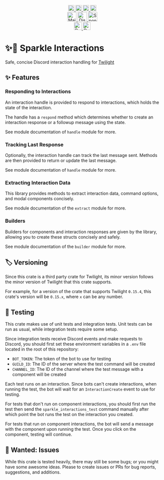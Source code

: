 <div align="center">
   <a href="https://github.com/laralove143/sparkle_interactions/issues">
      <img alt="Stars Badge" height="20" src="https://m3-markdown-badges.vercel.app/stars/2/1/laralove143/sparkle_interactions"/>
   </a>
   <a href="https://github.com/laralove143/sparkle_interactions/stargazers">
      <img alt="Issues Badge" height="20" src="https://m3-markdown-badges.vercel.app/issues/2/1/laralove143/sparkle_interactions"/>
   </a>
   <a href="https://www.rust-lang.org">
      <img alt="Rust" height="20" src="https://ziadoua.github.io/m3-Markdown-Badges/badges/Rust/rust1.svg"/>
   </a>
   <a href="https://github.com/laralove143/sparkle_interactions/tree/main?tab=MIT-1-ov-file">
      <img alt="MIT License" height="20" src="https://ziadoua.github.io/m3-Markdown-Badges/badges/LicenceMIT/licencemit1.svg"/>
   </a><br>   
   <a href="mailto:me@lara.lv">
      <img alt="Mail" height="30" src="https://ziadoua.github.io/m3-Markdown-Badges/badges/Mail/mail1.svg"/>
   </a>
   <a href="https://discord.lara.lv">
      <img alt="Discord" height="30" src="https://ziadoua.github.io/m3-Markdown-Badges/badges/Discord/discord1.svg"/>
   </a>
   <a href="https://github.com/sponsors/laralove143">
      <img alt="Sponsor" height="30" src="https://ziadoua.github.io/m3-Markdown-Badges/badges/Sponsor/sponsor1.svg"/>
   </a><br>
   <a href="https://docs.rs/sparkle_interactions">
      <img alt="Documentation" height="25" src="https://img.shields.io/docsrs/sparkle_interactions?logo=docsdotrs&label=Documentation&labelColor=555F6F&color=77DD77">
   </a>
   <a href="https://crates.io/crates/sparkle_interactions">
      <img alt="Downloads" height="25" src="https://img.shields.io/crates/d/sparkle-interactions?logo=rust&label=Downloads&labelColor=555F6F&color=77DD77">
   </a>
</div>

# ✨📄 Sparkle Interactions

Safe, concise Discord interaction handling for [Twilight](https://api.twilight.rs)

## ✨ Features

### Responding to Interactions

An interaction handle is provided to respond to interactions, which holds the state of the interaction.

The handle has a `respond` method which determines whether to create an interaction response or a followup message using the state.

See module documentation of `handle` module for more.

### Tracking Last Response

Optionally, the interaction handle can track the last message sent. Methods are then provided to return or update the last message.

See module documentation of `handle` module for more.

### Extracting Interaction Data

This library provides methods to extract interaction data, command options, and modal components concisely.

See module documentation of the `extract` module for more.

### Builders

Builders for components and interaction responses are given by the library, allowing you to create these structs concisely and safely.

See module documentation of the `builder` module for more.

## 🏷️ Versioning

Since this crate is a third party crate for Twilight, its minor version follows the minor version of Twilight that this crate supports.

For example, for a version of the crate that supports Twilight `0.15.4`, this crate's version will be `0.15.x`, where `x` can be any number.

## 🧪 Testing

This crate makes use of unit tests and integration tests. Unit tests can be run as usual, while integration tests require some setup.

Since integration tests receive Discord events and make requests to Discord, you should first set these environment variables in a `.env` file located in the root of this repository:

- `BOT_TOKEN`: The token of the bot to use for testing
- `GUILD_ID`: The ID of the server where the test command will be created
- `CHANNEL_ID`: The ID of the channel where the test message with a component will be created

Each test runs on an interaction. Since bots can't create interactions, when running the test, the bot will wait for an `InteractionCreate` event to use for testing.

For tests that don't run on component interactions, you should first run the test then send the `sparkle_interactions_test` command manually after which point the bot runs the test on the interaction you created.

For tests that run on component interactions, the bot will send a message with the component upon running the test. Once you click on the component, testing will continue.

## 🙋 Wanted: Issues

While this crate is tested heavily, there may still be some bugs; or you might have some awesome ideas. Please to create issues or PRs for bug reports, suggestions, and additions.
